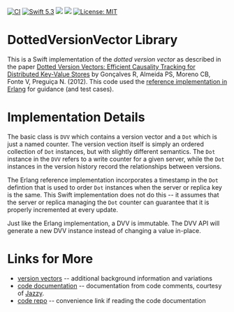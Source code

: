 [![CI](https://github.com/bradhowes/DottedVersionVector/workflows/CI/badge.svg)](https://github.com/bradhowes/DottedVersionVector/actions)
[![Swift 5.3](https://img.shields.io/badge/Swift-5.3-orange.svg?style=flat)](https://swift.org)
[![](https://img.shields.io/endpoint?url=https%3A%2F%2Fswiftpackageindex.com%2Fapi%2Fpackages%2Fbradhowes%2FDottedVersionVector%2Fbadge%3Ftype%3Dswift-versions)](https://swiftpackageindex.com/bradhowes/DottedVersionVector)
[![](https://img.shields.io/endpoint?url=https%3A%2F%2Fswiftpackageindex.com%2Fapi%2Fpackages%2Fbradhowes%2FDottedVersionVector%2Fbadge%3Ftype%3Dplatforms)](https://swiftpackageindex.com/bradhowes/DottedVersionVector)
[![License: MIT](https://img.shields.io/badge/License-MIT-A31F34.svg)](https://opensource.org/licenses/MIT)

# DottedVersionVector Library

This is a Swift implementation of the _dotted version vector_ as described in the paper
[Dotted Version Vectors: Efficient Causality Tracking for Distributed Key-Value Stores](http://gsd.di.uminho.pt/members/vff/dotted-version-vectors-2012.pdf) by 
Gonçalves R, Almeida PS, Moreno CB, Fonte V, Preguiça N. (2012). 
This code used the [reference implementation in Erlang](https://github.com/ricardobcl/Dotted-Version-Vectors) for guidance (and test cases).

# Implementation Details

The basic class is `DVV` which contains a version vector and a `Dot` which is just a named counter. The version vection itself is
simply an ordered collection of `Dot` instances, but with slightly different semantics. The `Dot` instance in the `DVV` refers to a 
write counter for a given server, while the `Dot` instances in the version history record the relationships between versions.

The Erlang reference implementation incorporates a timestamp in the `Dot` defintion that is used to order `Dot` instances when the 
server or replica key is the same. This Swift implementation does not do this -- it assumes that the server or replica managing the 
`Dot` counter can guarantee that it is properly incremented at every update.

Just like the Erlang implementation, a DVV is immutable. The DVV API will generate a new DVV instance instead of changing a value
in-place.

# Links for More

* [version vectors](https://en.wikipedia.org/wiki/Version_vector) -- additional background information and variations
* [code documentation](https://bradhowes.github.io/DottedVersionVector/index.html) -- documentation from code comments, courtesy of [Jazzy](https://github.com/realm/jazzy).
* [code repo](https://github.com/bradhowes/DottedVersionVector) -- convenience link if reading the code documentation
